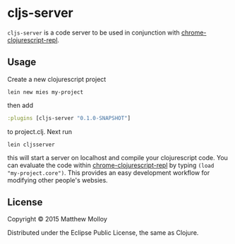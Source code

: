 # cljs-server

`cljs-server` is a code server to be used in conjunction with [chrome-clojurescript-repl](https://github.com/whamtet/chrome-clojurescript-repl).

## Usage

Create a new clojurescript project

```
lein new mies my-project
```

then add

```clojure
:plugins [cljs-server "0.1.0-SNAPSHOT"]
```
to project.clj.  Next run

```
lein cljsserver
```

this will start a server on localhost and compile your clojurescript code.  You can evaluate the code within [chrome-clojurescript-repl](https://github.com/whamtet/chrome-clojurescript-repl) by typing `(load "my-project.core")`.  This provides an easy development workflow for modifying other people's websies.


## License

Copyright © 2015 Matthew Molloy

Distributed under the Eclipse Public License, the same as Clojure.
